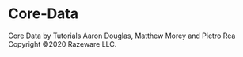 # Core-Data
Core Data by Tutorials Aaron Douglas, Matthew Morey and Pietro Rea Copyright ©2020 Razeware LLC.
